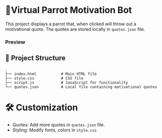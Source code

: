 # 🦜Virtual Parrot Motivation Bot

This project displays a parrot that, when clicked will throw out a motivational quote. The quotes are stored locally in `quotes.json` file.

### Preview

## 📂 Project Structure

```plaintext
.
├── index.html           # Main HTML file
├── style.css            # CSS file
├── script.js            # JavaScript for functionality
└── quotes.json          # Local file containing motivational quotes

```

# 🛠️ Customization

- Quotes: Add more quotes in `quotes.json` file.
- Styling: Modify fonts, colors in `style.css`
